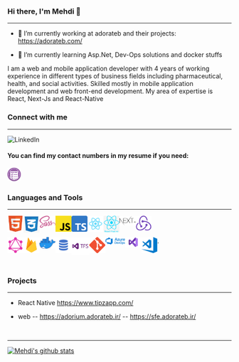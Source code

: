 ### Hi there, I'm Mehdi 👋

---

 - 🔭 I’m currently working at adorateb and their projects: 
  https://adorateb.com/
  
 - 🌱 I’m currently learning Asp.Net, Dev-Ops solutions and docker stuffs

I am a web and mobile application developer with 4 years of working
experience in different types of business fields including pharmaceutical, health, and
social activities. Skilled mostly in mobile application development and web front-end
development. My area of expertise is React, Next-Js and React-Native


### Connect with me

---

[<img align="left" alt="LinkedIn" width="80" src="https://github.com/mmttt89/mmttt89/blob/main/images/linkedin_logo.ico" />](https://www.linkedin.com/in/mehdi-taghdisi-167203173/)

<br/>

#### You can find my contact numbers in my resume if you need:
[<img align="left" alt="LinkedIn" width="30px" src="https://github.com/mmttt89/mmttt89/blob/main/images/resume_1.png" />](https://github.com/mmttt89/mmttt89/blob/main/Mehdi%20Resume_1.pdf)


<br />
<br />

### Languages and Tools

---

<img align="left" alt="HTML5" width="36px" src="https://github.com/mmttt89/mmttt89/blob/main/images/Html_logo.png" />
<img align="left" alt="CSS" width="36px" src="https://github.com/mmttt89/mmttt89/blob/main/images/css_logo.png" />
<img align="left" alt="Sass" width="36px" src="https://github.com/mmttt89/mmttt89/blob/main/images/sass_logo.png" />
<img align="left" alt="JS" width="36px" src="https://github.com/mmttt89/mmttt89/blob/main/images/javascript.svg.png" />
<img align="left" alt="TS" width="36px" src="https://github.com/mmttt89/mmttt89/blob/main/images/ts_logo.svg.png" />
<img align="left" alt="React" width="36px" src="https://github.com/mmttt89/mmttt89/blob/main/images/react_logo.png" />
<img align="left" alt="ReactNative" width="36px" src="https://github.com/mmttt89/mmttt89/blob/main/images/RN_logo.png" />
<img align="left" alt="NextJs" width="36px" src="https://github.com/mmttt89/mmttt89/blob/main/images/Nextjs_logogo.svg.png" />
<img align="left" alt="Redux" width="36px" src="https://github.com/mmttt89/mmttt89/blob/main/images/redux_logo.png" />

<br />
<br />


<img align="left" alt="Graphql" width="36px" src="https://github.com/mmttt89/mmttt89/blob/main/images/graphql_logo.png" />   .
<img align="left" alt="Firebase" width="36px" src="https://github.com/mmttt89/mmttt89/blob/main/images/firebase_logo.png" />
<img align="left" alt="Docker" width="36px" src="https://github.com/mmttt89/mmttt89/blob/main/images/docker-logo.png" />
<img align="left" alt="SQL" width="36px" src="https://github.com/mmttt89/mmttt89/blob/main/images/SQL_logo.png" />
<img align="left" alt="TFS" width="40px" src="https://github.com/mmttt89/mmttt89/blob/main/images/tfs_logo.png" />
<img align="left" alt="Git" width="36px" src="https://github.com/mmttt89/mmttt89/blob/main/images/Git_logo.png" />
<img align="left" alt="Azure" width="45px" src="https://github.com/mmttt89/mmttt89/blob/main/images/Azure-DevOps.jpeg" />
<img align="left" alt="Visual studio" width="36px" src="https://github.com/mmttt89/mmttt89/blob/main/images/Visual-Studio-Logo.png" />
<img align="left" alt="VS code" width="36px" src="https://github.com/mmttt89/mmttt89/blob/main/images/vs_code.png" />

<br />
<br />

### Projects

---
- React Native
https://www.tipzapp.com/

- web
 -- https://adorium.adorateb.ir/
 -- https://sfe.adorateb.ir/

<br/>

---

[![Mehdi's github stats](https://github-readme-stats.vercel.app/api?username=mmttt89)](https://github.com/mmttt89/github-readme-stats)
